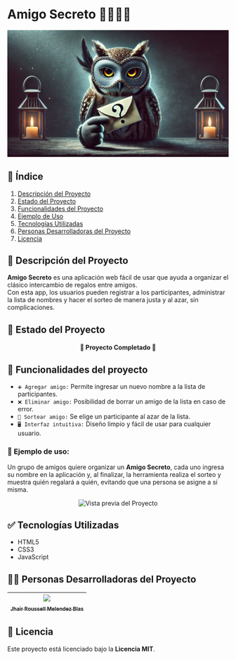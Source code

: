 # Amigo Secreto 🎁🐱‍👤❔

<p align="center">
  <img src="./paraREADME/1.jpg" alt="Animal Secreto">
</p>

## 📌 Índice
1. [Descripción del Proyecto](#-descripción-del-proyecto)
2. [Estado del Proyecto](#-estado-del-proyecto)
3. [Funcionalidades del Proyecto](#-funcionalidades-del-proyecto)
4. [Ejemplo de Uso](#-ejemplo-de-uso)
5. [Tecnologías Utilizadas](#-tecnologías-utilizadas)
6. [Personas Desarrolladoras del Proyecto](#-personas-desarrolladoras-del-proyecto)
7. [Licencia](#-licencia)


## 📖 Descripción del Proyecto  
**Amigo Secreto** es una aplicación web fácil de usar que ayuda a organizar el clásico intercambio de regalos entre amigos.  
Con esta app, los usuarios pueden registrar a los participantes, administrar la lista de nombres y hacer el sorteo de manera justa y al azar, sin complicaciones.

## 🚀 Estado del Proyecto

<h4 align="center">
🚀 Proyecto Completado 🎉
</h4>

## 🔨 Funcionalidades del proyecto
- `➕ Agregar amigo:` Permite ingresar un nuevo nombre a la lista de participantes.
- `❌ Eliminar amigo:` Posibilidad de borrar un amigo de la lista en caso de error.
- `🎲 Sortear amigo:` Se elige un participante al azar de la lista.
- `🖥️ Interfaz intuitiva:` Diseño limpio y fácil de usar para cualquier usuario.

### 📌 Ejemplo de uso:
 Un grupo de amigos quiere organizar un **Amigo Secreto**, cada uno ingresa su nombre en la aplicación y, al finalizar, la herramienta realiza el sorteo y muestra quién regalará a quién, evitando que una persona se asigne a sí misma.

<p align="center">
  <img src="./paraREADME/demo.gif" alt="Vista previa del Proyecto">
</p>

## ✅ Tecnologías Utilizadas
- HTML5  
- CSS3  
- JavaScript  

## 🧑‍💻 Personas Desarrolladoras del Proyecto

| [<img src="https://avatars.githubusercontent.com/u/yourgithubid?v=4" width=115><br><sub>Jhair Roussell Melendez Blas</sub>](https://github.com/yourgithubusername) |
| :---: |

## 📜 Licencia
Este proyecto está licenciado bajo la **Licencia MIT**.
